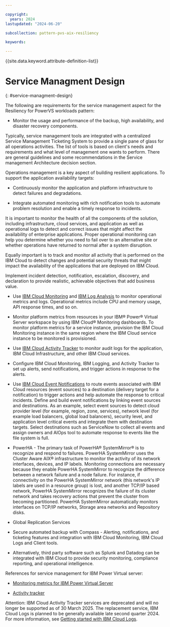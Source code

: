 ```yaml
---

copyright:
  years: 2024
lastupdated: "2024-06-20"

subcollection: pattern-pvs-aix-resiliency

keywords:

---
```


{{site.data.keyword.attribute-definition-list}}

# Service Managment Design
{: #service-managment-design}


The following are requirements for the service management aspect for the Resiliency for PowerVS workloads pattern:

-   Monitor the usage and performance of the backup, high availability, and disaster recovery components.

Typically, service management tools are integrated with a centralized Service Management Ticketing System to provide a single pane of glass for all operations activities. The list of tools is based on client's needs and requirements and what level of management one wants to perform. There are general guidelines and some recommendations in the Service management Architecture decision section.

Operations management is a key aspect of building resilient applications. To support the application availability targets:

-   Continuously monitor the application and platform infrastructure to detect failures and degradations.

-   Integrate automated monitoring with rich notification tools to automate problem resolution and enable a timely response to incidents.

It is important to monitor the health of all the components of the solution, including infrastructure, cloud services, and application as well as operational logs to detect and correct issues that might affect the availability of enterprise applications. Proper operational monitoring can help you determine whether you need to fail over to an alternative site or whether operations have returned to normal after a system disruption.

Equally important is to track and monitor all activity that is performed on the IBM Cloud to detect changes and potential security threats that might impact the availability of the applications that are deployed on IBM Cloud.

Implement incident detection, notification, escalation, discovery, and declaration to provide realistic, achievable objectives that add business value.

-   Use [IBM Cloud Monitoring](https://cloud.ibm.com/docs/monitoring?topic=monitoring-about-monitor) and [IBM Log Analysis](https://cloud.ibm.com/docs/log-analysis?topic=log-analysis-getting-started) to monitor operational metrics and logs. Operational metrics include CPU and memory usage, API response times, and so on.

-   Monitor platform metrics from resources in your IBM® Power® Virtual Server workspace by using IBM Cloud® Monitoring dashboards. To monitor platform metrics for a service instance, provision the IBM Cloud Monitoring instance in the same region where the IBM Cloud service instance to be monitored is provisioned.

-   Use [IBM Cloud Activity Tracker](https://cloud.ibm.com/docs/activity-tracker?topic=activity-tracker-getting-started) to monitor audit logs for the application, IBM Cloud Infrastructure, and other IBM Cloud services.

-   Configure IBM Cloud Monitoring, IBM Logging, and Activity Tracker to set up alerts, send notifications, and trigger actions in response to the alerts.

-   Use [IBM Cloud Event Notifications](https://cloud.ibm.com/docs/event-notifications?topic=event-notifications-en-about) to route events associated with IBM Cloud resources (event sources) to a destination (delivery target for a notification) to trigger actions and help automate the response to critical incidents. Define and build event notifications by linking event sources and destinations. As an example, select event sources to detect cloud provider level (for example, region, zone, services), network level (for example load balancers, global load balancers), security level, and application level critical events and integrate them with destination targets. Select destinations such as ServiceNow to collect all events and assign owners and AIOps tool to automate response to events like the file system is full.

-   PowerHA - The primary task of PowerHA® SystemMirror® is to recognize and respond to failures. PowerHA SystemMirror uses the Cluster Aware AIX® infrastructure to monitor the activity of its network interfaces, devices, and IP labels. Monitoring connections are necessary because they enable PowerHA SystemMirror to recognize the difference between a network failure and a node failure. For instance, if connectivity on the PowerHA SystemMirror network (this network's IP labels are used in a resource group) is lost, and another TCP/IP based network, PowerHA SystemMirror recognizes the failure of its cluster network and takes recovery actions that prevent the cluster from becoming partitioned. PowerHA SystemMirror automatically monitors interfaces on TCP/IP networks, Storage area networks and Repository disks.

-   Global Replication Services

-   Secure automated backup with Compass - Alerting, notifications, and ticketing features and integration with IBM Cloud Monitoring, IBM Cloud Logs and Client tools.

-   Alternatively, third party software such as Splunk and Datadog can be integrated with IBM Cloud to provide security monitoring, compliance reporting, and operational intelligence.

References for service management for IBM Power Virtual server:

-   [Monitoring metrics for IBM Power Virtual Server](/docs/power-iaas?topic=power-iaas-monitor-sysdig)

-   [Activity tracker](/docs/power-iaas?topic=power-iaas-at-events)

Attention: IBM Cloud Activity Tracker services are deprecated and will no longer be supported as of 30 March 2025. The replacement service, IBM Cloud Logs is planned to be generally available late second quarter 2024. For more information, see [Getting started with IBM Cloud Logs](https://cloud.ibm.com/docs/cloud-logs?topic=cloud-logs-getting-started).
